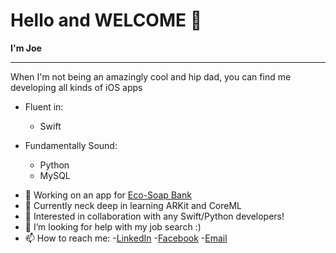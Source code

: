# Hello and WELCOME 👋

**I'm Joe**
___________
When I'm not being an amazingly cool and hip dad, you can find me developing all kinds of iOS apps

* Fluent in: 
  * Swift
  
* Fundamentally Sound:
  * Python
  * MySQL
  
- 🔭 Working on an app for [Eco-Soap Bank](www.ecosoapbank.org)
- 🌱 Currently neck deep in learning ARKit and CoreML
- 👯 Interested in collaboration with any Swift/Python developers!
- 🤔 I’m looking for help with my job search :) 
- 📫 How to reach me:
  -[LinkedIn](https://www.linkedin.com/in/joseph-veverka/)
  -[Facebook](https://www.facebook.com/joseph.veverka.9)
  -[Email](joeveverka89@gmail.com)





<!--
**alltimeJoe216/alltimeJoe216** is a ✨ _special_ ✨ repository because its `README.md` (this file) appears on your GitHub profile.

Here are some ideas to get you started:

